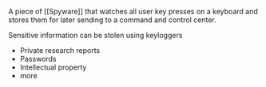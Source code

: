 A piece of [[Spyware]] that watches all user key presses on a keyboard and stores them for later sending to a command and control center.

Sensitive information can be stolen using keyloggers
- Private research reports
- Passwords
- Intellectual property
- more

